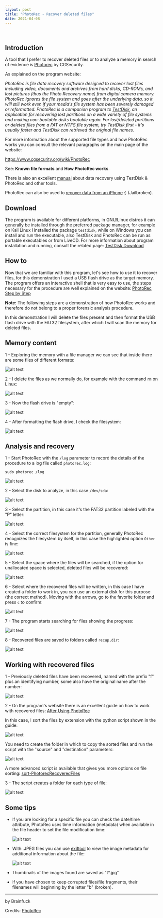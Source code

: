 ```yaml
---
layout: post
title: "PhotoRec - Recover deleted files"
date: 2021-04-08
---
```


<br>

## Introduction

A tool that I prefer to recover deleted files or to analyze a memory in search of evidence is [Photorec](https://www.cgsecurity.org/wiki/PhotoRec) by CGSecurity.

As explained on the program website: 

*PhotoRec is file data recovery software designed to recover lost files including video, documents and archives from hard disks, CD-ROMs, and lost pictures (thus the Photo Recovery name) from digital camera memory. PhotoRec ignores the file system and goes after the underlying data, so it will still work even if your media's file system has been severely damaged or reformatted.
PhotoRec is a companion program to [TestDisk](https://www.cgsecurity.org/wiki/TestDisk), an application for recovering lost partitions on a wide variety of file systems and making non-bootable disks bootable again. For lost/deleted partitions or deleted files from a FAT or NTFS file system, try TestDisk first - it's usually faster and TestDisk can retrieved the original file names.*

For more information about the supported file types and how PhotoRec works you can consult the relevant paragraphs on the main page of the website:

<https://www.cgsecurity.org/wiki/PhotoRec>

See: **Known file formats** and **How PhotoRec works**.

There is also an excellent [manual](https://www.cgsecurity.org/testdisk.pdf) about data recovery using TestDisk & PhotoRec and other tools.

PhotoRec can also be used to [recover data from an iPhone](https://www.cgsecurity.org/wiki/Recover_data_from_an_iPhone) :) (Jailbroken).

## Download

The program is available for different platforms, in GNU/Linux distros it can generally be installed through the preferred package manager, for example on Kali Linux I installed the package `testdisk`, while on Windows you can install and run the executable, also TestDisk and PhotoRec can be run as portable executables or from LiveCD.
For more information about program installation and running, consult the related page: [TestDisk Download](https://www.cgsecurity.org/wiki/TestDisk_Download)

## How to

Now that we are familiar with this program, let's see how to use it to recover files, for this demonstration I used a USB flash drive as the target memory. The program offers an interactive shell that is very easy to use, the steps necessary for the procedure are well explained on the website: [PhotoRec Step by Step](https://www.cgsecurity.org/wiki/PhotoRec_Step_By_Step)

**Note:** The following steps are a demonstration of how PhotoRec works and therefore do not belong to a proper forensic analysis procedure.

In this demonstration I will delete the files present and then format the USB flash drive with the FAT32 filesystem, after which I will scan the memory for deleted files.

## Memory content

1 - Exploring the memory with a file manager we can see that inside there are some files of different formats:

![alt text](assets/img/posts/photorec-tutorial/1-memory-content.png)

2 - I delete the files as we normally do, for example with the command `rm` on Linux:

![alt text](assets/img/posts/photorec-tutorial/2-delete-files.png)

3 - Now the flash drive is "empty":

![alt text](assets/img/posts/photorec-tutorial/3-empty-directory.png)

4 - After formatting the flash drive, I check the filesystem:

![alt text](assets/img/posts/photorec-tutorial/4-filesystem-list.png)

## Analysis and recovery

1 - Start PhotoRec with the `/log` parameter to record the details of the procedure to a log file called `photorec.log`:

`sudo photorec /log`

![alt text](assets/img/posts/photorec-tutorial/5-start-photorec.png)

2 - Select the disk to analyze, in this case `/dev/sda`:

![alt text](assets/img/posts/photorec-tutorial/6-select-disk.png)

3 - Select the partition, in this case it's the FAT32 partition labeled with the "P" letter:

![alt text](assets/img/posts/photorec-tutorial/7-select-partition.png)

4 - Select the correct filesystem for the partition, generally PhotoRec recognizes the filesystem by itself, in this case the highlighted option `Other` is fine:

![alt text](assets/img/posts/photorec-tutorial/8-select-filesystem.png)

5 - Select the space where the files will be searched, if the option for unallocated space is selected, deleted files will be recovered:

![alt text](assets/img/posts/photorec-tutorial/9-select-space.png)

6 - Select where the recovered files will be written, in this case I have created a folder to work in, you can use an external disk for this purpose (the correct method). Moving with the arrows, go to the favorite folder and press `c` to confirm:

![alt text](assets/img/posts/photorec-tutorial/10-select-recover-folder.png)

7 - The program starts searching for files showing the progress:

![alt text](assets/img/posts/photorec-tutorial/11-photorec-progress.png)

8 - Recovered files are saved to folders called `recup.dir`:

![alt text](assets/img/posts/photorec-tutorial/12-recover-terminated.png)

## Working with recovered files

1 - Previously deleted files have been recovered, named with the prefix "f" plus an identifying number, some also have the original name after the number:

![alt text](assets/img/posts/photorec-tutorial/13-recovered-files.png)

2 - On the program's website there is an excellent guide on how to work with recovered files: [After Using PhotoRec](https://www.cgsecurity.org/wiki/After_Using_PhotoRec)

In this case, I sort the files by extension with the python script shown in the guide:

![alt text](assets/img/posts/photorec-tutorial/14-python-sort-script.png)

You need to create the folder in which to copy the sorted files and run the script with the "source" and "destination" parameters:

![alt text](assets/img/posts/photorec-tutorial/15-sorted-files.png)

A more advanced script is available that gives you more options on file sorting: [sort-PhotorecRecoveredFiles](https://github.com/tfrdidi/sort-PhotorecRecoveredFiles)

3 - The script creates a folder for each type of file:

![alt text](assets/img/posts/photorec-tutorial/16-filetypes.png)

## Some tips

* If you are looking for a specific file you can check the date/time attribute, PhotoRec uses time information (metadata) when available in the file header to set the file modification time:

    ![alt text](assets/img/posts/photorec-tutorial/17-datetime-sort.png)

* With .JPEG files you can use [exiftool](https://exiftool.org/) to view the image metadata for additional information about the file:

    ![alt text](assets/img/posts/photorec-tutorial/18-exiftool-example.png)

* Thumbnails of the images found are saved as "t*.jpg"

* If you have chosen to keep corrupted files/file fragments, their filenames will beginning by the letter "b" (broken).

---

by Brainfuck

Credits: [PhotoRec](https://www.cgsecurity.org/wiki/PhotoRec)
